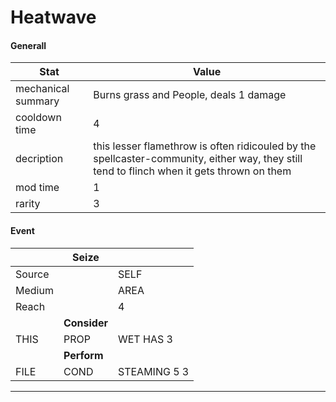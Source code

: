 

# **Heatwave**


#### **Generall**
| Stat | Value | 
|  --  |  --  | 
| mechanical summary | Burns grass and People, deals 1 damage | 
| cooldown time | 4 | 
| decription | this lesser flamethrow is often ridicouled by the spellcaster-community, either way, they still tend to flinch when it gets thrown on them | 
| mod time | 1 | 
| rarity | 3 | 



#### **Event**
|  | **Seize** |  | 
|  --  |  --  |  --  | 
| Source |  | SELF | 
| Medium |  | AREA | 
| Reach |  | 4 | 
|  | **Consider** |  | 
| THIS | PROP | WET HAS 3 | 
|  | **Perform** |  | 
| FILE | COND | STEAMING 5 3 | 

-----  

